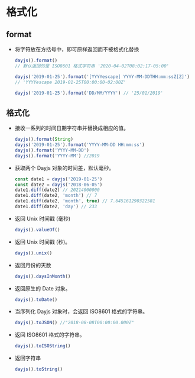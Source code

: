 # 格式化

## format

  + 将字符放在方括号中，即可原样返回而不被格式化替换

    ```js
    dayjs().format() 
    // 默认返回的是 ISO8601 格式字符串 '2020-04-02T08:02:17-05:00'

    dayjs('2019-01-25').format('[YYYYescape] YYYY-MM-DDTHH:mm:ssZ[Z]') 
    // 'YYYYescape 2019-01-25T00:00:00-02:00Z'

    dayjs('2019-01-25').format('DD/MM/YYYY') // '25/01/2019'
    ```

## 格式化

  - 接收一系列的时间日期字符串并替换成相应的值。

    ```js
    dayjs().format(String)
    dayjs('2019-01-25').format('YYYY-MM-DD HH:mm:ss')
    dayjs().format('YYYY-MM-DD')
    dayjs().format('YYYY-MM') //2019
    ```

  - 获取两个 Dayjs 对象的时间差，默认毫秒。

    ```js
    const date1 = dayjs('2019-01-25')
    const date2 = dayjs('2018-06-05')
    date1.diff(date2) // 20214000000
    date1.diff(date2, 'month') // 7
    date1.diff(date2, 'month', true) // 7.645161290322581
    date1.diff(date2, 'day') // 233

    ```

  - 返回 Unix 时间戳 (毫秒)

    ```js
    dayjs().valueOf()
    ```

  - 返回 Unix 时间戳 (秒)。

    ```js
    dayjs().unix()
    ```

  - 返回月份的天数

    ```js
    dayjs().daysInMonth()
    ```

  - 返回原生的 Date 对象。

    ```js
    dayjs().toDate()
    ```

  - 当序列化 Dayjs 对象时，会返回 ISO8601 格式的字符串。

    ```js
    dayjs().toJSON() //"2018-08-08T00:00:00.000Z"
    ```

  - 返回 ISO8601 格式的字符串。

    ```js
    dayjs().toISOString()
    ```

  - 返回字符串

    ```js
    dayjs().toString()
    ```



